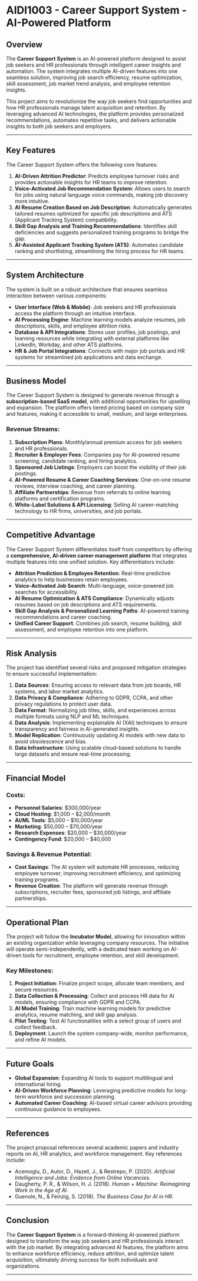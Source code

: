 # AIDI1003 - Career Support System - AI-Powered Platform

## Overview

The **Career Support System** is an AI-powered platform designed to assist job seekers and HR professionals through intelligent career insights and automation. The system integrates multiple AI-driven features into one seamless solution, improving job search efficiency, resume optimization, skill assessment, job market trend analysis, and employee retention insights.

This project aims to revolutionize the way job seekers find opportunities and how HR professionals manage talent acquisition and retention. By leveraging advanced AI technologies, the platform provides personalized recommendations, automates repetitive tasks, and delivers actionable insights to both job seekers and employers.

---

## Key Features

The Career Support System offers the following core features:

1. **AI-Driven Attrition Predictor**: Predicts employee turnover risks and provides actionable insights for HR teams to improve retention.
2. **Voice-Activated Job Recommendation System**: Allows users to search for jobs using natural language voice commands, making job discovery more intuitive.
3. **AI Resume Creation Based on Job Description**: Automatically generates tailored resumes optimized for specific job descriptions and ATS (Applicant Tracking System) compatibility.
4. **Skill Gap Analysis and Training Recommendations**: Identifies skill deficiencies and suggests personalized training programs to bridge the gap.
5. **AI-Assisted Applicant Tracking System (ATS)**: Automates candidate ranking and shortlisting, streamlining the hiring process for HR teams.

---

## System Architecture

The system is built on a robust architecture that ensures seamless interaction between various components:

- **User Interface (Web & Mobile)**: Job seekers and HR professionals access the platform through an intuitive interface.
- **AI Processing Engine**: Machine learning models analyze resumes, job descriptions, skills, and employee attrition risks.
- **Database & API Integrations**: Stores user profiles, job postings, and learning resources while integrating with external platforms like LinkedIn, Workday, and other ATS platforms.
- **HR & Job Portal Integrations**: Connects with major job portals and HR systems for streamlined job applications and data exchange.

---

## Business Model

The Career Support System is designed to generate revenue through a **subscription-based SaaS model**, with additional opportunities for upselling and expansion. The platform offers tiered pricing based on company size and features, making it accessible to small, medium, and large enterprises.

### Revenue Streams:
1. **Subscription Plans**: Monthly/annual premium access for job seekers and HR professionals.
2. **Recruiter & Employer Fees**: Companies pay for AI-powered resume screening, candidate ranking, and hiring analytics.
3. **Sponsored Job Listings**: Employers can boost the visibility of their job postings.
4. **AI-Powered Resume & Career Coaching Services**: One-on-one resume reviews, interview coaching, and career planning.
5. **Affiliate Partnerships**: Revenue from referrals to online learning platforms and certification programs.
6. **White-Label Solutions & API Licensing**: Selling AI career-matching technology to HR firms, universities, and job portals.

---

## Competitive Advantage

The Career Support System differentiates itself from competitors by offering a **comprehensive, AI-driven career management platform** that integrates multiple features into one unified solution. Key differentiators include:

- **Attrition Prediction & Employee Retention**: Real-time predictive analytics to help businesses retain employees.
- **Voice-Activated Job Search**: Multi-language, voice-powered job searches for accessibility.
- **AI Resume Optimization & ATS Compliance**: Dynamically adjusts resumes based on job descriptions and ATS requirements.
- **Skill Gap Analysis & Personalized Learning Paths**: AI-powered training recommendations and career coaching.
- **Unified Career Support**: Combines job search, resume building, skill assessment, and employee retention into one platform.

---

## Risk Analysis

The project has identified several risks and proposed mitigation strategies to ensure successful implementation:

1. **Data Sources**: Ensuring access to relevant data from job boards, HR systems, and labor market analytics.
2. **Data Privacy & Compliance**: Adhering to GDPR, CCPA, and other privacy regulations to protect user data.
3. **Data Format**: Normalizing job titles, skills, and experiences across multiple formats using NLP and ML techniques.
4. **Data Analysis**: Implementing explainable AI (XAI) techniques to ensure transparency and fairness in AI-generated insights.
5. **Model Replication**: Continuously updating AI models with new data to avoid obsolescence and bias.
6. **Data Infrastructure**: Using scalable cloud-based solutions to handle large datasets and ensure real-time processing.

---

## Financial Model

### Costs:
- **Personnel Salaries**: $300,000/year
- **Cloud Hosting**: $1,000 – $2,000/month
- **AI/ML Tools**: $5,000 – $10,000/year
- **Marketing**: $50,000 – $70,000/year
- **Research Expenses**: $20,000 – $30,000/year
- **Contingency Fund**: $20,000 – $40,000

### Savings & Revenue Potential:
- **Cost Savings**: The AI system will automate HR processes, reducing employee turnover, improving recruitment efficiency, and optimizing training programs.
- **Revenue Creation**: The platform will generate revenue through subscriptions, recruiter fees, sponsored job listings, and affiliate partnerships.

---

## Operational Plan

The project will follow the **Incubator Model**, allowing for innovation within an existing organization while leveraging company resources. The initiative will operate semi-independently, with a dedicated team working on AI-driven tools for recruitment, employee retention, and skill development.

### Key Milestones:
1. **Project Initiation**: Finalize project scope, allocate team members, and secure resources.
2. **Data Collection & Processing**: Collect and process HR data for AI models, ensuring compliance with GDPR and CCPA.
3. **AI Model Training**: Train machine learning models for predictive analytics, resume matching, and skill gap analysis.
4. **Pilot Testing**: Test AI functionalities with a select group of users and collect feedback.
5. **Deployment**: Launch the system company-wide, monitor performance, and refine AI models.

---

## Future Goals

- **Global Expansion**: Expanding AI tools to support multilingual and international hiring.
- **AI-Driven Workforce Planning**: Leveraging predictive models for long-term workforce and succession planning.
- **Automated Career Coaching**: AI-based virtual career advisors providing continuous guidance to employees.

---

## References

The project proposal references several academic papers and industry reports on AI, HR analytics, and workforce management. Key references include:

- Acemoglu, D., Autor, D., Hazell, J., & Restrepo, P. (2020). *Artificial Intelligence and Jobs: Evidence from Online Vacancies*.
- Daugherty, P. R., & Wilson, H. J. (2018). *Human + Machine: Reimagining Work in the Age of AI*.
- Guenole, N., & Feinzig, S. (2018). *The Business Case for AI in HR*.

---

## Conclusion

The **Career Support System** is a forward-thinking AI-powered platform designed to transform the way job seekers and HR professionals interact with the job market. By integrating advanced AI features, the platform aims to enhance workforce efficiency, reduce attrition, and optimize talent acquisition, ultimately driving success for both individuals and organizations.

---

